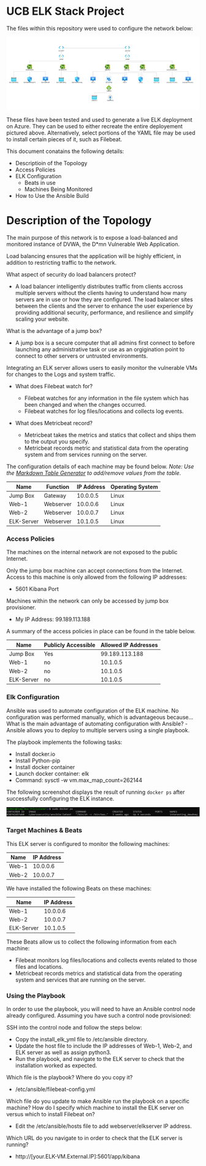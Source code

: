 # UCB ELK Stack Project

The files within this repository were used to configure the network below: 

![Image of Topology](https://github.com/mitsu0921/UCB-ELK-Stack-Project/blob/main/Diagrams/ELK%20Stack%20Topology.png?raw=true)

These files have been tested and used to generate a live ELK deployment on Azure. They can be used to either recreate the entire deployement pictured above. Alternatively, select portions of the YAML file may be used to install certain pieces of it, such as Filebeat. 

This document conatains the following details:
* Descriptioin of the Topology 
* Access Policies
* ELK Configuration
  - Beats in use
  - Machines Being Monitored
* How to Use the Ansible Build

# Description of the Topology 

The main purpose of this network is to expose a load-balanced and monitored instance of DVWA, the D*mn Vulnerable Web Application. 

Load balancing ensures that the application will be highly efficient, in addition to restricting traffic to the network.

What aspect of security do load balancers protect? 

* A load balancer intelligently distributes traffic from clients accross multiple servers without the clients having to understand how many servers are in use or how they are configured. The load balancer sites between the clients and the server to enhance the user experience by providing additional security, performance, and resilience and simplify scaling your website. 

 What is the advantage of a jump box?
  
* A jump box is a secure computer that all admins first connect to before launching any administrative task or use as an orgigination point to connect to other servers or untrusted environments. 

Integrating an ELK server allows users to easily monitor the vulnerable VMs for changes to the Logs and system traffic. 

* What does Filebeat watch for?
  - Filebeat watches for any information in the file system which has been changed and when the changes occurred.
  - Filebeat watches for log files/locations and collects log events. 

* What does Metricbeat record?
  - Metricbeat takes the metrics and statics that collect and ships them to the output you specify. 
  - Metricbeat records metric and statistical data from the operating system and from services running on the server. 

The configuration details of each machine may be found below.
_Note: Use the [Markdown Table Generator](http://www.tablesgenerator.com/markdown_tables) to add/remove values from the table_.

| Name     | Function | IP Address | Operating System |
|----------|----------|------------|------------------|
| Jump Box | Gateway  | 10.0.0.5   | Linux            |
| Web-1     | Webserver |   10.0.0.6   |    Linux        |
| Web-2     | Webserver |   10.0.0.7   |  Linux         |
| ELK-Server | Webserver |   10.1.0.5   |     Linux        |

### Access Policies

The machines on the internal network are not exposed to the public Internet. 

Only the jump box machine can accept connections from the Internet. Access to this machine is only allowed from the following IP addresses:
* 5601 Kibana Port 

Machines within the network can only be accessed by jump box provisioner.
* My IP Address: 99.189.113.188

A summary of the access policies in place can be found in the table below.

| Name     | Publicly Accessible | Allowed IP Addresses |
|----------|---------------------|----------------------|
| Jump Box | Yes              | 99.189.113.188    |
| Web-1  |     no         |           10.1.0.5           |
|  Web-2    |       no       |       10.1.0.5      |
|  ELK-Server    |        no       |       10.1.0.5        |

### Elk Configuration

Ansible was used to automate configuration of the ELK machine. No configuration was performed manually, which is advantageous because...
What is the main advantage of automating configuration with Ansible?
  -Ansible allows you to deploy to multiple servers using a single playbook. 

The playbook implements the following tasks:
- Install docker.io
- Install Python-pip
- Install docker container
- Launch docker container: elk
- Command: sysctl -w vm.max_map_count=262144

The following screenshot displays the result of running `docker ps` after successfully configuring the ELK instance.

![ELK intance](https://github.com/mitsu0921/UCB-ELK-Stack-Project/blob/main/Diagrams/docker%20ps.png?raw=true)

### Target Machines & Beats
This ELK server is configured to monitor the following machines:

| Name     |  IP Address | 
|----------|----------|
| Web-1 | 10.0.0.6  | 
| Web-2 |  10.0.0.7 | 

We have installed the following Beats on these machines:

| Name     |  IP Address | 
|----------|----------|
| Web-1 | 10.0.0.6  | 
| Web-2 |  10.0.0.7 | 
| ELK-Server |  10.1.0.5 | 

These Beats allow us to collect the following information from each machine:
- Filebeat monitors log files/locations and collects events related to those files and locations.
- Metricbeat records metrics and statistical data from the operating system and services that are running on the server.

### Using the Playbook
In order to use the playbook, you will need to have an Ansible control node already configured. Assuming you have such a control node provisioned: 

SSH into the control node and follow the steps below:
- Copy the install_elk_yml file to /etc/ansible directory.
- Update the host file to include the IP addresses of Web-1, Web-2, and ELK server as well as assign python3. 
- Run the playbook, and navigate to the ELK server to check that the installation worked as expected.

Which file is the playbook? Where do you copy it?
 - /etc/ansible/filebeat-config.yml 

Which file do you update to make Ansible run the playbook on a specific machine? How do I specify which machine to install the ELK server on versus which to install Filebeat on?
 - Edit the /etc/ansible/hosts file to add webserver/elkserver IP address. 
 
Which URL do you navigate to in order to check that the ELK server is running?
 - http://[your.ELK-VM.External.IP]:5601/app/kibana

